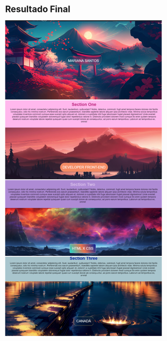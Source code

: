 <h1>Resultado Final</h1>
<img src="https://github.com/Mariianah-Santos/projetos/blob/main/projeto07-parallax/parte1.png"/>
<img src="https://github.com/Mariianah-Santos/projetos/blob/main/projeto07-parallax/parte2.png"/>
<img src="https://github.com/Mariianah-Santos/projetos/blob/main/projeto07-parallax/parte3.png"/>
<img src="https://github.com/Mariianah-Santos/projetos/blob/main/projeto07-parallax/parte4.png"/>